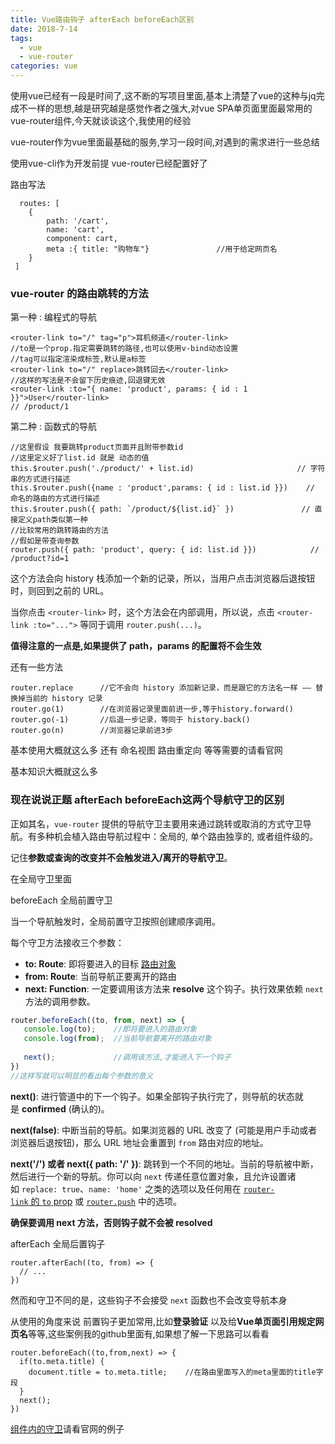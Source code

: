 ```yaml
---
title: Vue路由钩子 afterEach beforeEach区别
date: 2018-7-14
tags: 
  - vue
  - vue-router
categories: vue
---
```


使用vue已经有一段是时间了,这不断的写项目里面,基本上清楚了vue的这种与jq完成不一样的思想,越是研究越是感觉作者之强大,对vue SPA单页面里面最常用的vue-router组件,今天就谈谈这个,我使用的经验



​	vue-router作为vue里面最基础的服务,学习一段时间,对遇到的需求进行一些总结

使用vue-cli作为开发前提 vue-router已经配置好了

路由写法

```
  routes: [
    {
        path: '/cart',
        name: 'cart',
        component: cart,
        meta :{ title: "购物车"}				//用于给定网页名
    }
 ]
```

### vue-router 的路由跳转的方法

第一种 : 编程式的导航

```text
<router-link to="/" tag="p">耳机频道</router-link>
//to是一个prop.指定需要跳转的路径,也可以使用v-bind动态设置
//tag可以指定渲染成标签,默认是a标签
<router-link to="/" replace>跳转回去</router-link>   
//这样的写法是不会留下历史痕迹,回退键无效
<router-link :to="{ name: 'product', params: { id : 1 }}">User</router-link>
// /product/1
```

第二种 : 函数式的导航

```
//这里假设 我要跳转product页面并且附带参数id  
//这里定义好了list.id 就是 动态的值
this.$router.push('./product/' + list.id)						// 字符串的方式进行描述
this.$router.push({name : 'product',params: { id : list.id }})	  // 命名的路由的方式进行描述
this.$router.push({ path: `/product/${list.id}` })				 // 直接定义path类似第一种
//比较常用的跳转路由的方法
//假如是带查询参数
router.push({ path: 'product', query: { id: list.id }})            // /product?id=1
```

 这个方法会向 history 栈添加一个新的记录，所以，当用户点击浏览器后退按钮时，则回到之前的 URL。 

当你点击 `<router-link>` 时，这个方法会在内部调用，所以说，点击 `<router-link :to="...">` 等同于调用 `router.push(...)`。 

**值得注意的一点是,如果提供了 path，params 的配置将不会生效** 

还有一些方法

```
router.replace		//它不会向 history 添加新记录，而是跟它的方法名一样 —— 替换掉当前的 history 记录
router.go(1)	 	//在浏览器记录里面前进一步,等于history.forward()
router.go(-1)		//后退一步记录，等同于 history.back()
router.go(n)		//浏览器记录前进3步
```

基本使用大概就这么多
还有 命名视图 路由重定向 等等需要的请看官网



基本知识大概就这么多 

### 现在说说正题 afterEach beforeEach这两个导航守卫的区别

正如其名，`vue-router` 提供的导航守卫主要用来通过跳转或取消的方式守卫导航。有多种机会植入路由导航过程中：全局的, 单个路由独享的, 或者组件级的。

记住**参数或查询的改变并不会触发进入/离开的导航守卫**。

在全局守卫里面

beforeEach 全局前置守卫 

当一个导航触发时，全局前置守卫按照创建顺序调用。 

每个守卫方法接收三个参数：

- **to: Route**: 即将要进入的目标 [路由对象](https://router.vuejs.org/zh/api/#%E8%B7%AF%E7%94%B1%E5%AF%B9%E8%B1%A1)
- **from: Route**: 当前导航正要离开的路由
- **next: Function**: 一定要调用该方法来 **resolve** 这个钩子。执行效果依赖 `next` 方法的调用参数。

```JavaScript
router.beforeEach((to, from, next) => {
   console.log(to);    //即将要进入的路由对象
   console.log(from);  //当前导航要离开的路由对象
  
   next();             //调用该方法,才能进入下一个钩子
})
//这样写就可以明显的看出每个参数的意义
```

**next()**: 进行管道中的下一个钩子。如果全部钩子执行完了，则导航的状态就是 **confirmed** (确认的)。 

**next(false)**: 中断当前的导航。如果浏览器的 URL 改变了 (可能是用户手动或者浏览器后退按钮)，那么 URL 地址会重置到 `from` 路由对应的地址。 

**next('/') 或者 next({ path: '/' })**: 跳转到一个不同的地址。当前的导航被中断，然后进行一个新的导航。你可以向 `next` 传递任意位置对象，且允许设置诸如 `replace: true`、`name: 'home'` 之类的选项以及任何用在 [`router-link` 的 `to` prop](https://router.vuejs.org/zh/api/#to) 或 [`router.push`](https://router.vuejs.org/zh/api/#router-push) 中的选项。 

**确保要调用 next 方法，否则钩子就不会被 resolved** 

afterEach 全局后置钩子

```
router.afterEach((to, from) => {
  // ...
})
```

然而和守卫不同的是，这些钩子不会接受 `next` 函数也不会改变导航本身



从使用的角度来说 前置钩子更加常用,比如**登录验证** 以及给**Vue单页面引用规定网页名**等等,这些案例我的github里面有,如果想了解一下思路可以看看

```
router.beforeEach((to,from,next) => {
  if(to.meta.title) {
    document.title = to.meta.title;    //在路由里面写入的meta里面的title字段
  }
  next();
})
```

 [组件内的守卫](https://router.vuejs.org/zh/guide/advanced/navigation-guards.html#%E8%B7%AF%E7%94%B1%E7%8B%AC%E4%BA%AB%E7%9A%84%E5%AE%88%E5%8D%AB)请看官网的例子



